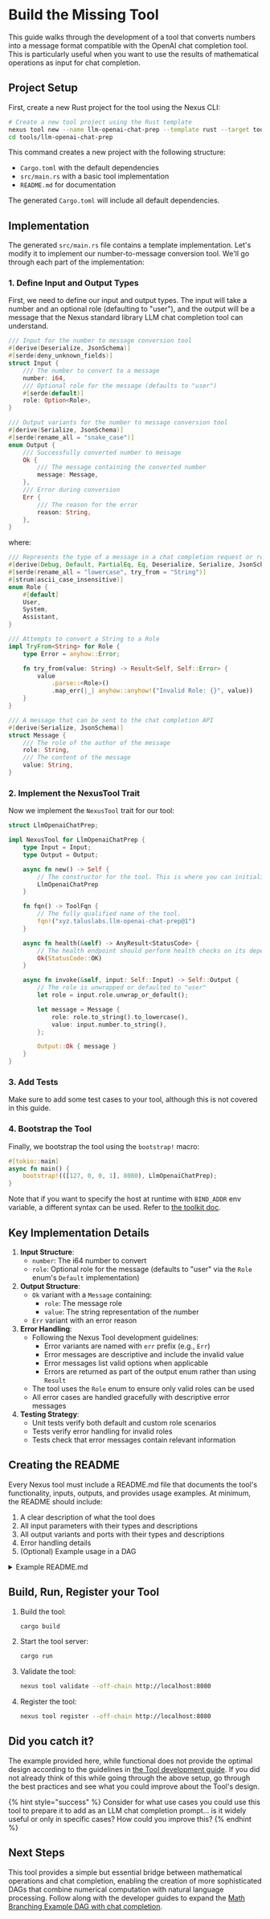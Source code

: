 # Build the Missing Tool

This guide walks through the development of a tool that converts numbers into a message format compatible with the OpenAI chat completion tool. This is particularly useful when you want to use the results of mathematical operations as input for chat completion.

## Project Setup

First, create a new Rust project for the tool using the Nexus CLI:

```bash
# Create a new tool project using the Rust template
nexus tool new --name llm-openai-chat-prep --template rust --target tools
cd tools/llm-openai-chat-prep
```

This command creates a new project with the following structure:

* `Cargo.toml` with the default dependencies
* `src/main.rs` with a basic tool implementation
* `README.md` for documentation

The generated `Cargo.toml` will include all default dependencies.

## Implementation

The generated `src/main.rs` file contains a template implementation. Let's modify it to implement our number-to-message conversion tool. We'll go through each part of the implementation:

### 1. Define Input and Output Types

First, we need to define our input and output types. The input will take a number and an optional role (defaulting to "user"), and the output will be a message that the Nexus standard library LLM chat completion tool can understand.

```rust
/// Input for the number to message conversion tool
#[derive(Deserialize, JsonSchema)]
#[serde(deny_unknown_fields)]
struct Input {
    /// The number to convert to a message
    number: i64,
    /// Optional role for the message (defaults to "user")
    #[serde(default)]
    role: Option<Role>,
}

/// Output variants for the number to message conversion tool
#[derive(Serialize, JsonSchema)]
#[serde(rename_all = "snake_case")]
enum Output {
    /// Successfully converted number to message
    Ok {
        /// The message containing the converted number
        message: Message,
    },
    /// Error during conversion
    Err {
        /// The reason for the error
        reason: String,
    },
}
```

where:

```rust
/// Represents the type of a message in a chat completion request or response.
#[derive(Debug, Default, PartialEq, Eq, Deserialize, Serialize, JsonSchema, EnumString)]
#[serde(rename_all = "lowercase", try_from = "String")]
#[strum(ascii_case_insensitive)]
enum Role {
    #[default]
    User,
    System,
    Assistant,
}

/// Attempts to convert a String to a Role
impl TryFrom<String> for Role {
    type Error = anyhow::Error;

    fn try_from(value: String) -> Result<Self, Self::Error> {
        value
            .parse::<Role>()
            .map_err(|_| anyhow::anyhow!("Invalid Role: {}", value))
    }
}

/// A message that can be sent to the chat completion API
#[derive(Serialize, JsonSchema)]
struct Message {
    /// The role of the author of the message
    role: String,
    /// The content of the message
    value: String,
}
```

### 2. Implement the NexusTool Trait

Now we implement the `NexusTool` trait for our tool:

```rust
struct LlmOpenaiChatPrep;

impl NexusTool for LlmOpenaiChatPrep {
    type Input = Input;
    type Output = Output;

    async fn new() -> Self {
        // The constructor for the tool. This is where you can initialize any state.
        LlmOpenaiChatPrep
    }

    fn fqn() -> ToolFqn {
        // The fully qualified name of the tool.
        fqn!("xyz.taluslabs.llm-openai-chat-prep@1")
    }

    async fn health(&self) -> AnyResult<StatusCode> {
        // The health endpoint should perform health checks on its dependencies.
        Ok(StatusCode::OK)
    }

    async fn invoke(&self, input: Self::Input) -> Self::Output {
        // The role is unwrapped or defaulted to "user"
        let role = input.role.unwrap_or_default();

        let message = Message {
            role: role.to_string().to_lowercase(),
            value: input.number.to_string(),
        };

        Output::Ok { message }
    }
}
```

### 3. Add Tests

Make sure to add some test cases to your tool, although this is not covered in this guide.

### 4. Bootstrap the Tool

Finally, we bootstrap the tool using the `bootstrap!` macro:

```rust
#[tokio::main]
async fn main() {
    bootstrap!(([127, 0, 0, 1], 8080), LlmOpenaiChatPrep);
}
```

Note that if you want to specify the host at runtime with `BIND_ADDR` env variable, a different syntax can be used. Refer to [the toolkit doc](../toolkit-rust.md#nexus_toolkitbootstrap).

## Key Implementation Details

1. **Input Structure**:
   * `number`: The i64 number to convert
   * `role`: Optional role for the message (defaults to "user" via the `Role` enum's `Default` implementation)
2. **Output Structure**:
   * `Ok` variant with a `Message` containing:
     * `role`: The message role
     * `value`: The string representation of the number
   * `Err` variant with an error reason
3. **Error Handling**:
   * Following the Nexus Tool development guidelines:
     * Error variants are named with `err` prefix (e.g., `Err`)
     * Error messages are descriptive and include the invalid value
     * Error messages list valid options when applicable
     * Errors are returned as part of the output enum rather than using `Result`
   * The tool uses the `Role` enum to ensure only valid roles can be used
   * All error cases are handled gracefully with descriptive error messages
4. **Testing Strategy**:
   * Unit tests verify both default and custom role scenarios
   * Tests verify error handling for invalid roles
   * Tests check that error messages contain relevant information

## Creating the README

Every Nexus tool must include a README.md file that documents the tool's functionality, inputs, outputs, and provides usage examples. At minimum, the README should include:

1. A clear description of what the tool does
2. All input parameters with their types and descriptions
3. All output variants and ports with their types and descriptions
4. Error handling details
5. (Optional) Example usage in a DAG

<details>

<summary>Example README.md</summary>

### `xyz.taluslabs.llm-openai-chat-prep@1`

Standard Nexus Tool that converts a number into a message format compatible with the OpenAI chat completion tool. This is particularly useful when you want to use the results of mathematical operations as input for chat completion.

#### Input

**`number`: \[`prim@i64`]**

The number to convert to a message. The tool will attempt to convert this number to a string representation. If the conversion fails, an error will be returned.

_opt_ **`role`: \[`Role`]** _default_: `Role::User`

The role for the message. Must be one of: `Role::User`, `Role::System`, or `Role::Assistant`. Defaults to `Role::User` if not specified.

#### Output Variants & Ports

**`ok`**

The number was successfully converted to a message.

* **`ok.message.role`: \[`String`]** - The role of the message (user, system, or assistant).
* **`ok.message.value`: \[`String`]** - The string representation of the number.

**`err`**

The conversion failed due to an invalid input.

* **`err.reason`: \[`String`]** - The reason for the error. This will include details about what went wrong:
  * For invalid roles: "Invalid Role: {role}"
  * For number conversion failures: "Failed to validate number conversion: {error}"

#### Error Handling

This tool handles the following error case:

**Invalid Role**: If the provided role is not one of the valid `Role` variants, the tool returns an `err` variant with a descriptive error message.

#### Example Usage

This tool is typically used in a DAG to convert the output of a mathematical operation into a format that can be used as input for the chat completion tool. For example:

```json
{
  "vertices": [
    {
      "kind": {
        "variant": "off_chain",
        "tool_fqn": "xyz.taluslabs.math.i64.add@1"
      },
      "name": "add"
    },
    {
      "kind": {
        "variant": "off_chain",
        "tool_fqn": "xyz.taluslabs.llm.openai.chat-prep@1"
      },
      "name": "format"
    },
    {
      "kind": {
        "variant": "off_chain",
        "tool_fqn": "xyz.taluslabs.llm.openai.chat-completion@1"
      },
      "name": "chat",
      "input_ports": ["api_key"]
    }
  ],
  "edges": [
    {
      "from": {
        "vertex": "add",
        "output_variant": "ok",
        "output_port": "result"
      },
      "to": {
        "vertex": "format",
        "input_port": "number"
      }
    },
    {
      "from": {
        "vertex": "format",
        "output_variant": "ok",
        "output_port": "message"
      },
      "to": {
        "vertex": "chat",
        "input_port": "prompt"
      }
    }
  ],
  "default_values": [
    {
      "vertex": "add",
      "input_port": "a",
      "value": {
        "storage": "inline",
        "data": 5
      }
    },
    {
      "vertex": "add",
      "input_port": "b",
      "value": {
        "storage": "inline",
        "data": 7
      }
    },
    {
      "vertex": "format",
      "input_port": "role",
      "value": {
        "storage": "inline",
        "data": "system"
      }
    },
    {
      "vertex": "chat",
      "input_port": "context",
      "value": {
        "storage": "inline",
        "data": {
          "role": "system",
          "value": "You are a helpful assistant that explains numbers. Please explain the following number:"
        }
      }
    }
  ]
}
```

Note that you'll have to add the chat completion api key still. It is recommended to use entry input ports for this.

</details>

## Build, Run, Register your Tool

1.  Build the tool:

    ```bash
    cargo build
    ```
2.  Start the tool server:

    ```bash
    cargo run
    ```
3.  Validate the tool:

    ```bash
    nexus tool validate --off-chain http://localhost:8080
    ```
4.  Register the tool:

    ```bash
    nexus tool register --off-chain http://localhost:8080
    ```

## Did you catch it?

The example provided here, while functional does not provide the optimal design according to the guidelines in [the Tool development guide](../tool-development.md). If you did not already think of this while going through the above setup, go through the best practices and see what you could improve about the Tool's design.

{% hint style="success" %}
Consider for what use cases you could use this tool to prepare it to add as an LLM chat completion prompt... is it widely useful or only in specific cases? How could you improve this?
{% endhint %}

## Next Steps

This tool provides a simple but essential bridge between mathematical operations and chat completion, enabling the creation of more sophisticated DAGs that combine numerical computation with natural language processing. Follow along with the developer guides to expand the [Math Branching Example DAG with chat completion](math-branching-with-chat.md).
